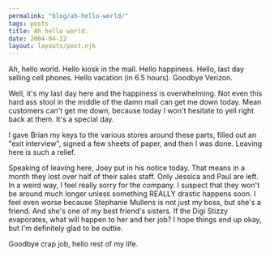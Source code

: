 ```yaml
---
permalink: "blog/ah-hello-world/"
tags: posts
title: Ah hello world.
date: 2004-04-22
layout: layouts/post.njk
---
```


Ah, hello world. Hello kiosk in the mall. Hello happiness. Hello, last day selling cell phones. Hello vacation (in 6.5 hours). Goodbye Verizon.

Well, it's my last day here and the happiness is overwhelming. Not even this hard ass stool in the middle of the damn mall can get me down today. Mean customers can't get me down, because today I won't hesitate to yell right back at them. It's a special day.

I gave Brian my keys to the various stores around these parts, filled out an "exit interview", signed a few sheets of paper, and then I was done. Leaving here is such a relief.

Speaking of leaving here, Joey put in his notice today. That means in a month they lost over half of their sales staff. Only Jessica and Paul are left. In a weird way, I feel really sorry for the company. I suspect that they won't be around much longer unless something REALLY drastic happens soon. I feel even worse because Stephanie Mullens is not just my boss, but she's a friend. And she's one of my best friend's sisters. If the Digi Stizzy evaporates, what will happen to her and her job? I hope things end up okay, but I'm definitely glad to be outtie.

Goodbye crap job, hello rest of my life.